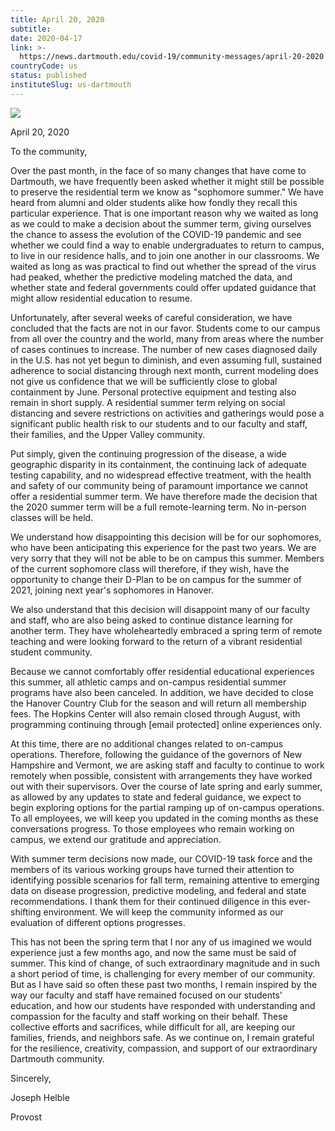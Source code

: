 ```yaml
---
title: April 20, 2020
subtitle: 
date: 2020-04-17
link: >-
  https://news.dartmouth.edu/covid-19/community-messages/april-20-2020
countryCode: us
status: published
instituteSlug: us-dartmouth
---
```

![](https://news.dartmouth.edu/sites/all/themes/dartmouth_base/favicon.ico)

April 20, 2020

To the community,

Over the past month, in the face of so many changes that have come to Dartmouth, we have frequently been asked whether it might still be possible to preserve the residential term we know as "sophomore summer." We have heard from alumni and older students alike how fondly they recall this particular experience. That is one important reason why we waited as long as we could to make a decision about the summer term, giving ourselves the chance to assess the evolution of the COVID-19 pandemic and see whether we could find a way to enable undergraduates to return to campus, to live in our residence halls, and to join one another in our classrooms. We waited as long as was practical to find out whether the spread of the virus had peaked, whether the predictive modeling matched the data, and whether state and federal governments could offer updated guidance that might allow residential education to resume.

Unfortunately, after several weeks of careful consideration, we have concluded that the facts are not in our favor. Students come to our campus from all over the country and the world, many from areas where the number of cases continues to increase. The number of new cases diagnosed daily in the U.S. has not yet begun to diminish, and even assuming full, sustained adherence to social distancing through next month, current modeling does not give us confidence that we will be sufficiently close to global containment by June. Personal protective equipment and testing also remain in short supply. A residential summer term relying on social distancing and severe restrictions on activities and gatherings would pose a significant public health risk to our students and to our faculty and staff, their families, and the Upper Valley community.

Put simply, given the continuing progression of the disease, a wide geographic disparity in its containment, the continuing lack of adequate testing capability, and no widespread effective treatment, with the health and safety of our community being of paramount importance we cannot offer a residential summer term. We have therefore made the decision that the 2020 summer term will be a full remote-learning term. No in-person classes will be held.

We understand how disappointing this decision will be for our sophomores, who have been anticipating this experience for the past two years. We are very sorry that they will not be able to be on campus this summer. Members of the current sophomore class will therefore, if they wish, have the opportunity to change their D-Plan to be on campus for the summer of 2021, joining next year's sophomores in Hanover.

We also understand that this decision will disappoint many of our faculty and staff, who are also being asked to continue distance learning for another term. They have wholeheartedly embraced a spring term of remote teaching and were looking forward to the return of a vibrant residential student community.

Because we cannot comfortably offer residential educational experiences this summer, all athletic camps and on-campus residential summer programs have also been canceled. In addition, we have decided to close the Hanover Country Club for the season and will return all membership fees. The Hopkins Center will also remain closed through August, with programming continuing through [email protected] online experiences only.

At this time, there are no additional changes related to on-campus operations. Therefore, following the guidance of the governors of New Hampshire and Vermont, we are asking staff and faculty to continue to work remotely when possible, consistent with arrangements they have worked out with their supervisors. Over the course of late spring and early summer, as allowed by any updates to state and federal guidance, we expect to begin exploring options for the partial ramping up of on-campus operations. To all employees, we will keep you updated in the coming months as these conversations progress. To those employees who remain working on campus, we extend our gratitude and appreciation.

With summer term decisions now made, our COVID-19 task force and the members of its various working groups have turned their attention to identifying possible scenarios for fall term, remaining attentive to emerging data on disease progression, predictive modeling, and federal and state recommendations. I thank them for their continued diligence in this ever-shifting environment. We will keep the community informed as our evaluation of different options progresses.

This has not been the spring term that I nor any of us imagined we would experience just a few months ago, and now the same must be said of summer. This kind of change, of such extraordinary magnitude and in such a short period of time, is challenging for every member of our community. But as I have said so often these past two months, I remain inspired by the way our faculty and staff have remained focused on our students' education, and how our students have responded with understanding and compassion for the faculty and staff working on their behalf. These collective efforts and sacrifices, while difficult for all, are keeping our families, friends, and neighbors safe. As we continue on, I remain grateful for the resilience, creativity, compassion, and support of our extraordinary Dartmouth community.

Sincerely,

Joseph Helble

Provost